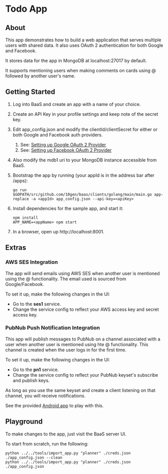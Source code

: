 # Todo App

## About
This app demonstrates how to build a web application that serves multiple users with shared data. It also uses OAuth 2 authentication for both Google and Facebook.

It stores data for the app in MongoDB at localhost:27017 by default.

It supports mentioning users when making comments on cards using @ followed by another user's name.

## Getting Started

1. Log into BaaS and create an app with a name of your choice.
2. Create an API Key in your profile settings and keep note of the secret key.
3. Edit app_config.json and modify the clientId/clientSecret for either or both Google and Facebook auth providers.
	1. See: [Setting up Google OAuth 2 Provider](../../auth/builtin/oauth2/google/README.md)
	2. See: [Setting up Facebook OAuth 2 Provider](../../auth/builtin/oauth2/facebook/README.md)
4. Also modify the mdb1 uri to your MongoDB instance accessible from BaaS.
5. Bootstrap the app by running (your appId is in the address bar after /apps):

	```
	go run $GOPATH/src/github.com/10gen/baas/clients/golang/main/main.go app-replace -a <appId> app_config.json --api-key=<apiKey>
	```
6. Install dependencies for the sample app, and start it:

	```
	npm install
	APP_NAME=<appName> npm start
	```

7. In a browser, open up http://localhost:8001.

## Extras

### AWS SES Integration

The app will send emails using AWS SES when another user is mentioned using the @ functionality. The email used is sourced from Google/Facebook.

To set it up, make the following changes in the UI:

* Go to the **ses1** service.
* Change the service config to reflect your AWS access key and secret access key.

### PubNub Push Notification Integration

This app will publish messages to PubNub on a channel associated with a user when another user is mentioned using hte @ functionality. This channel is created when the user logs in for the first time.

To set it up, make the following changes in the UI:

* Go to the **pn1** service.
* Change the service config to reflect your PubNub keyset's subscribe and publish keys.

As long as you use the same keyset and create a client listening on that channel, you will receive notifications.

See the provided [Android app](./android/README.md) to play with this.

## Playground

To make changes to the app, just visit the BaaS server UI.

To start from scratch, run the following:

```
python ../../tools/import_app.py "planner" ./creds.json ./app_config.json --clean
python ../../tools/import_app.py "planner" ./creds.json ./app_config.json
```